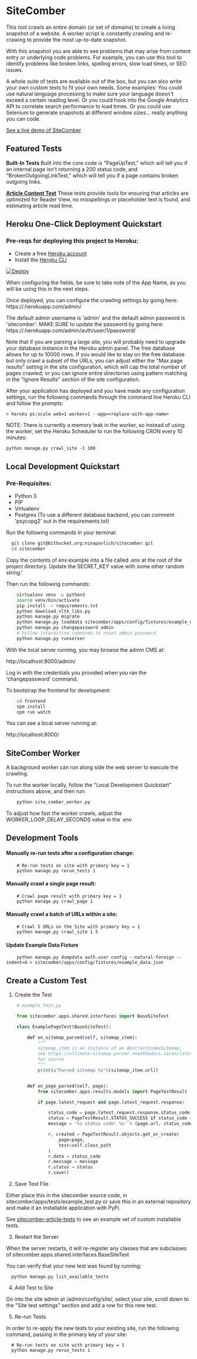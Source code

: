# SiteComber

This tool crawls an entire domain (or set of domains) to create a living snapshot of a website. A worker script is constantly crawling and re-crawing to provide the most up-to-date snapshot.

With this snapshot you are able to see problems that may arise from content entry or underlying code problems. For example, you can use this tool to identify problems like broken links, spelling errors, slow load times, or SEO issues.

A whole suite of tests are available out of the box, but you can also write your own custom tests to fit your own needs. Some examples: You could use natural language processing to make sure your language doesn't exceed a certain reading level. Or you could hook into the Google Analytics API to correlate search performance to load times. Or you could use Selenium to generate snapshots at different window sizes... really anything you can code.

[See a live demo of SiteComber](https://sitecomber-ninalp.herokuapp.com/1/)

## Featured Tests

**Built-In Tests** Built into the core code is "PageUpTest," which will tell you if an internal page isn't returning a 200 status code, and "BrokenOutgoingLinkTest," which will tell you if a page contains broken outgoing links.

**[Article Content Test](https://github.com/ninapavlich/sitecomber-article-tests)** These tests provide tools for ensuring that articles are optimized for Reader View, no misspellings or placeholder text is found, and estimating article read time.

## Heroku One-Click Deployment Quickstart

### Pre-reqs for deploying this project to Heroku:

- Create a free [Heroku account](https://signup.heroku.com/)
- Install the [Heroku CLI](https://devcenter.heroku.com/articles/heroku-cli)

[![Deploy](https://www.herokucdn.com/deploy/button.svg)](https://heroku.com/deploy?template=https://github.com/ninapavlich/sitecomber/blob/master)

When configuring the fields, be sure to take note of the App Name, as you will be using this in the next steps.


Once deployed, you can configure the crawling settings by going here: https://<replace-with-app-name>.herokuapp.com/admin/

The default admin username is 'admin' and the default admin password is 'sitecomber'. MAKE SURE to update the password by going here: https://<replace-with-app-name>.herokuapp.com/admin/auth/user/1/password/

Note that if you are parsing a large site, you will probably need to upgrade your database instance in the Heroku admin panel. The free database allows for up to 10000 rows. If you would like to stay on the free database but only crawl a subset of the URLs, you can adjust either the "Max page results" setting in the site configuration, which will cap the total number of pages crawled; or you can ignore entire directories using pattern matching in the "Ignore Results" section of the site configuration.

After your application has deployed and you have made any configuration settings, run the following commands through the command line Heroku CLI and follow the prompts:

    > heroku ps:scale web=1 worker=1 --app=<replace-with-app-name>

NOTE: There is currently a memory leak in the worker, so instead of using the worker, set the Heroku Scheduler to run the following CRON every 10 minutes:

    python manage.py crawl_site -1 100

## Local Development Quickstart

### Pre-Requisites:

- Python 3
- PIP
- Virtualenv
- Postgres (To use a different database backend, you can comment 'psycopg2' out in the requirements.txt)

Run the following commands in your terminal:

```bash
  git clone git@bitbucket.org:ninapavlich/sitecomber.git
  cd sitecomber
```

Copy the contents of env.example into a file called .env at the root of the
project directory. Update the SECRET_KEY value with some other random string.'

Then run the following commands:

```bash
    virtualenv venv -p python3
    source venv/bin/activate
    pip install -r requirements.txt
    python download_nltk_libs.py
    python manage.py migrate
    python manage.py loaddata sitecomber/apps/config/fixtures/example_data.json
    python manage.py changepassword admin
    # Follow interactive commands to reset admin password
    python manage.py runserver
```

With the local server running, you may browse the admin CMS at:

http://localhost:8000/admin/

Log in with the credentials you provided when you ran the 'changepassword' command.

To bootstrap the frontend for development:

```bash
    cd frontend
    npm install
    npm run watch
```

You can see a local server running at:

http://localhost:8000/

## SiteComber Worker

A background worker can run along side the web server to execute the crawling.

To run the worker locally, follow the "Local Development Quickstart" instructions above, and then run:

```bash
    python site_comber_worker.py
```

To adjust how fast the worker crawls, adjust the WORKER_LOOP_DELAY_SECONDS value in the .env

## Development Tools

#### Manually re-run tests after a configuration change:

```
    # Re-run tests on site with primary key = 1
    python manage.py rerun_tests 1
```

#### Manually crawl a single page result:

```
    # Crawl page result with primary key = 1
    python manage.py crawl_page 1
```

#### Manually crawl a batch of URLs within a site:

```
    # Crawl 5 URLs on the Site with primary key = 1
    python manage.py crawl_site 1 5
```

#### Update Example Data Fixture

```
    python manage.py dumpdata auth.user config --natural-foreign --indent=4 > sitecomber/apps/config/fixtures/example_data.json
```

## Create a Custom Test

1. Create the Test

```python
    # example_test.py

    from sitecomber.apps.shared.interfaces import BaseSiteTest

    class ExamplePageTest(BaseSiteTest):

        def on_sitemap_parsed(self, sitemap_item):
            """
            sitemap_item is an instance of an AbstractIndexSitemap,
            see https://ultimate-sitemap-parser.readthedocs.io/en/latest/usp.objects.html#module-usp.objects.sitemap
            for source
            """
            print(u"Parsed sitemap %s"%(sitemap_item.url))


        def on_page_parsed(self, page):
            from sitecomber.apps.results.models import PageTestResult

            if page.latest_request and page.latest_request.response:

                status_code = page.latest_request.response.status_code
                status = PageTestResult.STATUS_SUCCESS if status_code == 200 else PageTestResult.STATUS_ERROR
                message = '%s status code: %s' % (page.url, status_code)

                r, created = PageTestResult.objects.get_or_create(
                    page=page,
                    test=self.class_path
                )
                r.data = status_code
                r.message = message
                r.status = status
                r.save()

```

2. Save Test File

Either place this in the sitecomber source code, in sitecomber/apps/tests/example_test.py or save this in an external repository and make it an installable application with PyPi.

See [sitecomber-article-tests](https://github.com/ninapavlich/sitecomber-article-tests) to see an example set of custom installable tests.

3. Restart the Server

When the server restarts, it will re-register any classes that are subclasses of sitecomber.apps.shared.interfaces.BaseSiteTest

You can verify that your new test was found by running:
```
  python manage.py list_available_tests
```

4. Add Test to Site

Go into the site admin at /admin/config/site/, select your site, scroll down to the "Site test settings" section and add a row for this new test.

5. Re-run Tests

In order to re-apply the new tests to your existing site, run the following command, passing in the primary key of your site:

```
  # Re-run tests on site with primary key = 1
  python manage.py rerun_tests 1
```
